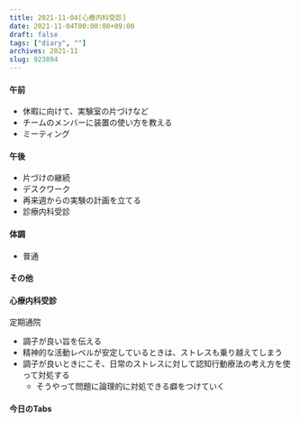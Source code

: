 ```yaml
---
title: 2021-11-04[心療内科受診]
date: 2021-11-04T00:00:00+09:00
draft: false
tags: ["diary", ""]
archives: 2021-11
slug: 923894
---
```

#### 午前
- 休暇に向けて、実験室の片づけなど
- チームのメンバーに装置の使い方を教える
- ミーティング
#### 午後
- 片づけの継続
- デスクワーク
- 再来週からの実験の計画を立てる
- 診療内科受診
#### 体調
- 普通
#### その他
#### 心療内科受診
定期通院
- 調子が良い旨を伝える
- 精神的な活動レベルが安定しているときは、ストレスも乗り越えてしまう
- 調子が良いときにこそ、日常のストレスに対して認知行動療法の考え方を使って対処する
  - そうやって問題に論理的に対処できる癖をつけていく
#### 今日のTabs